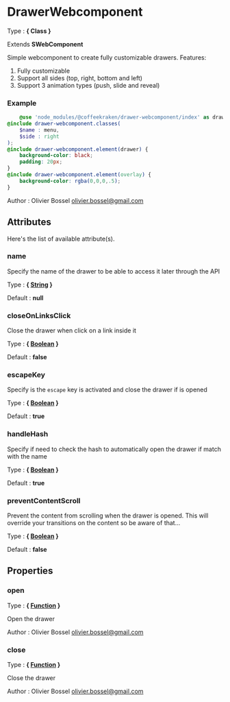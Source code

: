 # DrawerWebcomponent

Type : **{ Class }**

Extends **SWebComponent**


Simple webcomponent to create fully customizable drawers.
Features:
1. Fully customizable
2. Support all sides (top, right, bottom and left)
3. Support 3 animation types (push, slide and reveal)


### Example
```scss
	@use 'node_modules/@coffeekraken/drawer-webcomponent/index' as drawer-webcomponent;
@include drawer-webcomponent.classes(
	$name : menu,
	$side : right
);
@include drawer-webcomponent.element(drawer) {
	background-color: black;
	padding: 20px;
}
@include drawer-webcomponent.element(overlay) {
	background-color: rgba(0,0,0,.5);
}
```
Author : Olivier Bossel [olivier.bossel@gmail.com](mailto:olivier.bossel@gmail.com)




## Attributes

Here's the list of available attribute(s).

### name

Specify the name of the drawer to be able to access it later through the API

Type : **{ [String](https://developer.mozilla.org/fr/docs/Web/JavaScript/Reference/Objets_globaux/String) }**

Default : **null**


### closeOnLinksClick

Close the drawer when click on a link inside it

Type : **{ [Boolean](https://developer.mozilla.org/fr/docs/Web/JavaScript/Reference/Objets_globaux/Boolean) }**

Default : **false**


### escapeKey

Specify is the `escape` key is activated and close the drawer if is opened

Type : **{ [Boolean](https://developer.mozilla.org/fr/docs/Web/JavaScript/Reference/Objets_globaux/Boolean) }**

Default : **true**


### handleHash

Specify if need to check the hash to automatically open the drawer if match with the name

Type : **{ [Boolean](https://developer.mozilla.org/fr/docs/Web/JavaScript/Reference/Objets_globaux/Boolean) }**

Default : **true**


### preventContentScroll

Prevent the content from scrolling when the drawer is opened.
This will override your transitions on the content so be aware of that...

Type : **{ [Boolean](https://developer.mozilla.org/fr/docs/Web/JavaScript/Reference/Objets_globaux/Boolean) }**

Default : **false**



## Properties


### open

Type : **{ [Function](https://developer.mozilla.org/fr/docs/Web/JavaScript/Reference/Objets_globaux/Function) }**


Open the drawer


Author : Olivier Bossel [olivier.bossel@gmail.com](mailto:olivier.bossel@gmail.com)


### close

Type : **{ [Function](https://developer.mozilla.org/fr/docs/Web/JavaScript/Reference/Objets_globaux/Function) }**


Close the drawer


Author : Olivier Bossel [olivier.bossel@gmail.com](mailto:olivier.bossel@gmail.com)